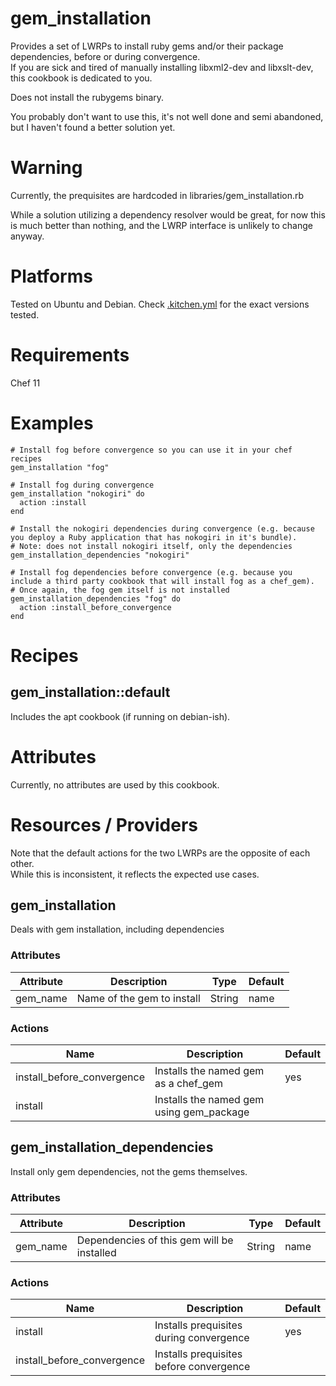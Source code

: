 # gem_installation

Provides a set of LWRPs to install ruby gems and/or their package dependencies, before or during convergence.  
If you are sick and tired of manually installing libxml2-dev and libxslt-dev, this cookbook is dedicated to you.

Does not install the rubygems binary.

You probably don't want to use this, it's not well done and semi abandoned, but I haven't found a better solution yet.

# Warning

Currently, the prequisites are hardcoded in libraries/gem_installation.rb

While a solution utilizing a dependency resolver would be great, for now this is much better than nothing, and the LWRP interface is unlikely to change anyway.

# Platforms

Tested on Ubuntu and Debian. Check [.kitchen.yml](https://github.com/promisedlandt/cookbook-gem_installation/blob/master/.kitchen.yml) for the exact versions tested.

# Requirements

Chef 11

# Examples

```
# Install fog before convergence so you can use it in your chef recipes
gem_installation "fog"

# Install fog during convergence
gem_installation "nokogiri" do
  action :install
end

# Install the nokogiri dependencies during convergence (e.g. because you deploy a Ruby application that has nokogiri in it's bundle).
# Note: does not install nokogiri itself, only the dependencies
gem_installation_dependencies "nokogiri" 

# Install fog dependencies before convergence (e.g. because you include a third party cookbook that will install fog as a chef_gem).
# Once again, the fog gem itself is not installed
gem_installation_dependencies "fog" do
  action :install_before_convergence
end
```

# Recipes

## gem_installation::default

Includes the apt cookbook (if running on debian-ish).

# Attributes

Currently, no attributes are used by this cookbook.

# Resources / Providers

Note that the default actions for the two LWRPs are the opposite of each other.  
While this is inconsistent, it reflects the expected use cases.

## gem_installation

Deals with gem installation, including dependencies

### Attributes

Attribute | Description | Type | Default
----------|-------------|------|--------
gem_name | Name of the gem to install | String | name

### Actions

Name | Description | Default
-----|-------------|--------
install_before_convergence | Installs the named gem as a chef_gem | yes
install | Installs the named gem using gem_package |

## gem_installation_dependencies

Install only gem dependencies, not the gems themselves.

### Attributes

Attribute | Description | Type | Default
----------|-------------|------|--------
gem_name | Dependencies of this gem will be installed | String | name

### Actions

Name | Description | Default
-----|-------------|--------
install | Installs prequisites during convergence | yes
install_before_convergence | Installs prequisites before convergence |
